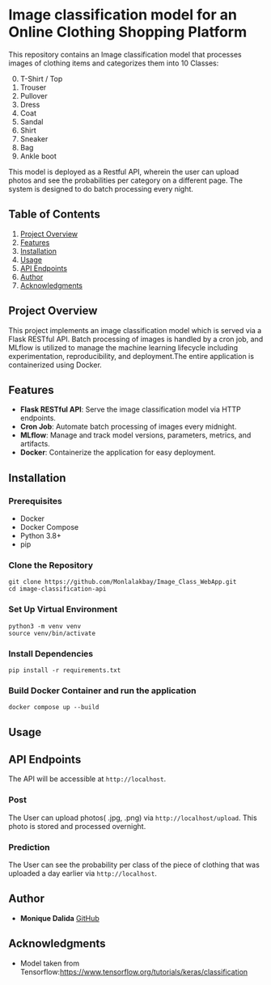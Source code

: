 # Image classification model for an Online Clothing Shopping Platform

This repository contains an Image classification model that processes images of clothing items and categorizes them into 10 Classes:

0. T-Shirt / Top
1. Trouser
2. Pullover
3. Dress
4. Coat
5. Sandal
6. Shirt
7. Sneaker
8. Bag
9. Ankle boot

This model is deployed as a Restful API, wherein the user can upload photos and see the probabilities per category on a different page.
The system is designed to do batch processing every night.

## Table of Contents
1. [Project Overview](#project-overview)
2. [Features](#features)
3. [Installation](#installation)
4. [Usage](#usage)
5. [API Endpoints](#api-endpoints)
6. [Author](#author)
7. [Acknowledgments](#acknowledgments)


## Project Overview

This project implements an image classification model which is served via a Flask RESTful API. Batch processing of images is handled by a cron job, and MLflow is utilized to manage the machine learning lifecycle including experimentation, reproducibility, and deployment.The entire application is containerized using Docker.

## Features

- **Flask RESTful API**: Serve the image classification model via HTTP endpoints.
- **Cron Job**: Automate batch processing of images every midnight.
- **MLflow**: Manage and track model versions, parameters, metrics, and artifacts.
- **Docker**: Containerize the application for easy deployment.

## Installation

### Prerequisites

- Docker
- Docker Compose
- Python 3.8+
- pip

### Clone the Repository
```shell
git clone https://github.com/Monlalakbay/Image_Class_WebApp.git
cd image-classification-api
```

### Set Up Virtual Environment
```shell
python3 -m venv venv
source venv/bin/activate
```

### Install Dependencies
```shell
pip install -r requirements.txt
```

### Build Docker Container and run the application
```shell
docker compose up --build
```

## Usage

## API Endpoints

The API will be accessible at ```http://localhost```.

### Post
The User can upload photos( .jpg, .png)  via  ```http://localhost/upload```. This photo is stored and processed overnight.

### Prediction
The User can see the probability per class of the piece of clothing that was uploaded a day earlier via ```http://localhost```.


## Author

* **Monique Dalida** [GitHub](https://github.com/Monlalakbay)


## Acknowledgments

* Model taken from Tensorflow:https://www.tensorflow.org/tutorials/keras/classification




